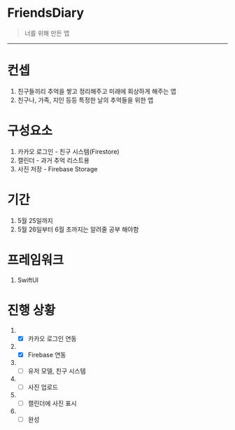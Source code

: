# FriendsDiary

> 너를 위해 만든 앱

-----

# 컨셉

1. 친구들끼리 추억을 쌓고 정리해주고 미래에 회상하게 해주는 앱
2. 친구나, 가족, 지인 등등 특정한 날의 추억들을 위한 앱

# 구성요소

1. 카카오 로그인 - 친구 시스템(Firestore)
2. 캘린더 - 과거 추억 리스트용
3. 사진 저장 - Firebase Storage

# 기간

1. 5월 25일까지
2. 5월 26일부터 6월 초까지는 알려줄 공부 해야함

# 프레임워크

1. SwiftUI

# 진행 상황

1. - [x] 카카오 로그인 연동
2. - [x] Firebase 연동
3. - [ ] 유저 모델, 친구 시스템
4. - [ ] 사진 업로드
5. - [ ] 캘린더에 사진 표시
6. - [ ] 완성
